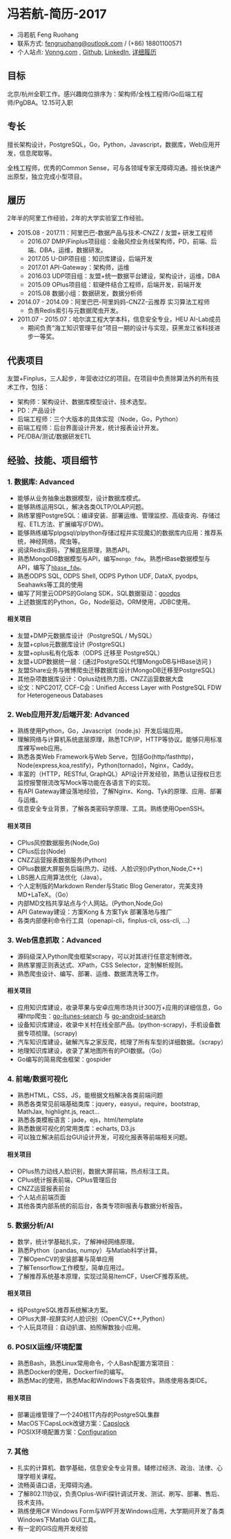 # 冯若航-简历-2017

- 冯若航 Feng Ruohang
- 联系方式: fengruohang@outlook.com / (+86) 18801100571 
- 个人站点:  [Vonng.com](http://vonng.com) , [Github](https://github.com/Vonng), [LinkedIn](www.linkedin.com/in/vonng), [详细履历](https://vonng.com/about/resume/)

## 目标

北京/杭州全职工作。感兴趣岗位排序为：架构师/全栈工程师/Go后端工程师/PgDBA。12.15可入职

## 专长

擅长架构设计，PostgreSQL，Go，Python，Javascript，数据库，Web应用开发，信息爬取等。

全栈工程师，优秀的Common Sense，可与各领域专家无障碍沟通。擅长快速产出原型，独立完成小型项目。

## 履历

2年半的阿里工作经验，2年的大学实验室工作经验。

- 2015.08 - 2017.11：阿里巴巴-数据产品与技术-CNZZ / 友盟+  研发工程师
  - 2016.07 DMP/Finplus项目组：金融风控业务线架构师，PD，前端、后端、DBA，运维，数据研发。
  - 2017.05 U-DIP项目组：知识库建设，后端开发
  - 2017.01 API-Gateway：架构师，运维
  - 2016.03 UDP项目组：友盟+统一数据平台建设，架构设计，运维，DBA
  - 2015.09 OPlus项目组：软硬件结合工程师，后端开发，前端开发
  - 2015.08 数据小组：数据研发，数据分析师
- 2014.07 - 2014.09：阿里巴巴-阿里妈妈-CNZZ-云推荐  实习算法工程师
  - 负责Redis索引与元数据爬虫开发。
- 2011.07 - 2015.07：哈尔滨工程大学本科，信息安全专业，HEU AI-Lab成员
  - 期间负责“海工知识管理平台”项目一期的设计与实现，获黑龙江省科技进步一等奖。





## 代表项目

友盟+Finplus，三人起步，年营收过亿的项目。在项目中负责除算法外的所有技术工作，包括：

* 架构师：架构设计、数据库模型设计、技术选型。
* PD：产品设计
* 后端工程师：三个大版本的具体实现（Node，Go，Python）
* 前端工程师：后台界面设计开发，统计报表设计开发。
* PE/DBA/测试/数据研发ETL





## 经验、技能、项目细节

### 1. 数据库: Advanced

- 能够从业务抽象出数据模型，设计数据库模式。
- 能够熟练运用SQL，解决各类OLTP/OLAP问题。
- 熟练掌握PostgreSQL：编译安装、部署运维、管理监控、高级查询、存储过程、ETL方法、扩展编写(FDW)。
- 能够熟练编写plpgsql/plpython存储过程并实现魔幻的数据库内应用：推荐系统，神经网络，爬虫等。
- 阅读Redis源码，了解底层原理，熟悉API。
- 熟悉MongoDB数据模型与API，编写`mongo_fdw`。熟悉HBase数据模型与API，编写了[`hbase_fdw`](https://github.com/Vonng/hbase_fdw)。
- 熟悉ODPS SQL, ODPS Shell, ODPS Python UDF, DataX, pyodps, Seahawks等工具的使用
- 编写了阿里云ODPS的Golang SDK，SQL数据驱动：[goodps](https://github.com/Vonng/goodps)
- 上述数据库的Python，Go，Node驱动，ORM使用，JDBC使用。

#### 相关项目

- 友盟+DMP元数据库设计（PostgreSQL / MySQL）
- 友盟+cplus元数据库设计 (PostgreSQL)
- 友盟+oplus私有化版本（ODPS 迁移至 PostgreSQL）
- 友盟+UDP数据统一层：(通过PostgreSQL代理MongoDB与HBase访问 )
- 友盟Share业务与微博爬虫迁移数据库设计(MongoDB迁移至PostgreSQL)
- 其他杂项数据库设计：Oplus动线热力图，CNZZ运营数据大盘
- 论文：NPC2017, CCF-C会：Unified Access Layer with PostgreSQL FDW for Heterogeneous Databases





### 2. Web应用开发/后端开发: Advanced

- 熟练使用Python，Go，Javascript（node.js）开发后端应用。
- 理解网络与计算机系统底层原理，熟悉TCP/IP，HTTP等协议。能够只用标准库裸写web应用。
- 熟悉各类Web Framework与Web Serve，包括Go(http/fasthttp)，Node(express,koa,restify)，Python(tornado)，Nginx，Caddy。
- 丰富的（HTTP，RESTful, GraphQL）API设计开发经验，熟悉认证授权日志监控报警限流改写Mock等功能在各语言下的实现。
- 有API Gateway建设落地经验，了解Nginx、Kong、Tyk的原理、应用、部署与运维。
- 信息安全专业背景，了解各类密码学原理、工具。熟练使用OpenSSH。

#### 相关项目

- CPlus风控数据服务(Node,Go)
- CPlus后台(Node)
- CNZZ运营报表数据服务(Python)
- OPlus数据大屏服务后端(热力、动线、人脸识别)(Python,Node,C++)
- LBS圈人应用算法优化（Java）。
- 个人定制版的Markdown Render与Static Blog Generator，完美支持MD+LaTeX。（Go）
- 内部MD文档共享站点与个人网站。(Python,Node,Go) 
- API Gateway建设：方案Kong & 方案Tyk 部署落地与推广
- 各类内部便利命令行工具（openapi-cli，finplus-cli, oss-cli, ...）

### 3. Web信息抓取：Advanced

- 源码级深入Python爬虫框架scrapy，可以对其进行任意定制修改。
- 熟练掌握正则表达式、XPath，CSS Selector，定制解析规则。
- 熟悉爬虫设计、编写、部署、运维、数据清洗等工作。

#### 相关项目

- 应用知识库建设，收录苹果与安卓应用市场共计300万+应用的详细信息，Go裸http爬虫：[go-itunes-search](https://github.com/Vonng/go-itunes-search) 与 [go-android-search](https://github.com/Vonng/go-android-search)
- 设备知识库建设，收录中关村在线全部产品。(python-scrapy)，手机设备数据专项梳理。(scrapy)
- 汽车知识库建设，破解汽车之家反爬，梳理了所有车型的详细数据。（scrapy）
- 地理知识库建设，收录了某地图所有的POI数据。（Go）
- Go编写的简易爬虫框架：gospider

### 4. 前端/数据可视化

- 熟悉HTML，CSS，JS，能根据文档解决各类前端问题
- 熟悉各类常见前端基础类库：jquery，easyui，require，bootstrap, MathJax, highlight.js, react...
- 熟悉各类模板语言：jade，ejs，html/template
- 熟悉数据可视化的常用类库：echarts, D3.js
- 可以独立解决前后台GUI设计开发，可视化报表等前端相关问题。

#### 相关项目

- OPlus热力动线人脸识别，数据大屏前端，热点标注工具。
- CPlus统计报表前端，CPlus管理后台
- CNZZ运营报表前台
- 个人站点前端页面
- 其他各类内部系统的前后台，各类专项BI报表与数据分析报告。

### 5. 数据分析/AI

- 数学，统计学基础扎实，了解神经网络原理。
- 熟悉Python（pandas, numpy）与Matlab科学计算。
- 了解OpenCV的安装部署与简单应用
- 了解Tensorflow工作模型，简单应用过。
- 了解推荐系统基本原理，实现过简易ItemCF，UserCF推荐系统。

#### 相关项目

- 纯PostgreSQL推荐系统解决方案。
- OPlus大屏-视屏实时人脸识别（OpenCV,C++,Python）
- 个人玩具项目：自动扒谱、拍照解数独小应用。

### 6. POSIX运维/环境配置

- 熟悉Bash，熟悉Linux常用命令，个人Bash配置方案项目：
- 熟悉Docker的使用，Dockerfile的编写。
- 熟悉Mac的使用，熟悉Mac和Windows下各类软件。熟练使用各类IDE。

#### 相关项目

- 部署运维管理了一个240核1T内存的PostgreSQL集群
- MacOS下CapsLock改键方案：[Capslock](https://github.com/Vonng/Capslock)
- POSIX环境配置方案：[Configuration](https://github.com/Vonng/Configuration)

### 7. 其他

- 扎实的计算机、数学基础，信息安全专业背景。辅修过经济、政治、法律、心理学相关课程。
- 流畅英语口语，无障碍沟通。
- 了解802.11协议，负责Oplus-WiFi探针调试开发、测试、刷写、部署、售后、技术支持。
- 熟练使用C# Windows Form与WPF开发Windows应用，大学期间开发了各类Windows下Matlab GUI工具。
- 有一定的GIS应用开发经验
